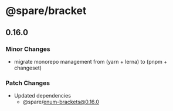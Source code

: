 # @spare/bracket

## 0.16.0

### Minor Changes

- migrate monorepo management from (yarn + lerna) to (pnpm + changeset)

### Patch Changes

- Updated dependencies
  - @spare/enum-brackets@0.16.0
